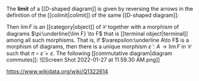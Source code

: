 The **limit** of a [[D-shaped diagram]] is given by reversing the arrows in the definition of the [[colimit|colimit]] of the same [[D-shaped diagram]]:

Then $\lim F$ is an [[category|object]] of $\mathcal C$  together with a morphism of diagrams $\pi:\underline{\lim F} \to F$ that is [[terminal object|terminal]] among all such morphisms. That is, if $\varepsilon:\underline A\to F$ is a morphism of diagrams, then there is a unique morphism $\tilde \varepsilon: A\to \lim F$ in $\mathcal C$ such that $\pi\circ \tilde\varepsilon = \varepsilon$. The following [[commutative diagram|diagram commutes]]:
![[Screen Shot 2022-01-27 at 11.59.30 AM.png]]

https://www.wikidata.org/wiki/Q1322614